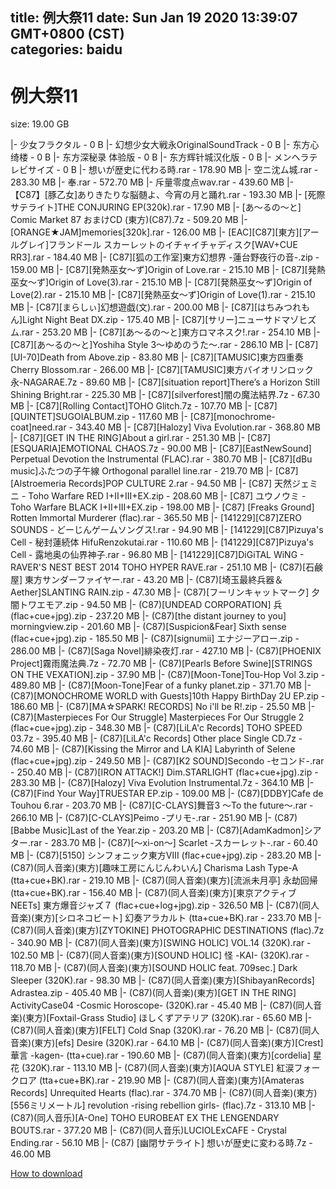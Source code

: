 
title: 例大祭11
date: Sun Jan 19 2020 13:39:07 GMT+0800 (CST)    
categories: baidu
---

# 例大祭11
size: 19.00 GB
 
 
|- 少女フラクタル - 0 B
|- 幻想少女大戦永OriginalSoundTrack - 0 B
|- 东方心绮楼 - 0 B
|- 东方深秘录 体验版 - 0 B
|- 东方辉针城汉化版 - 0 B
|- メンヘラテレビサイズ - 0 B
|- 想いが歴史に代わる時.rar - 178.90 MB
|- 空ニ沈ム城.rar - 283.30 MB
|- 奉.rar - 572.70 MB
|- 斥量零度点wav.rar - 439.60 MB
|- 【C87】[豚乙女]ありきたりな脳髄よ、今宵の月と踊れ.rar - 193.30 MB
|- [死際サテライト]THE CONJURING EP(320k).rar - 17.90 MB
|- [あ～るの～と] Comic Market 87 おまけCD (東方)(C87).7z - 509.20 MB
|- [ORANGE★JAM]memories[320k].rar - 126.00 MB
|- [EAC][C87][東方][アールグレイ]フランドール スカーレットのイチャイチャディスク[WAV+CUE RR3].rar - 184.40 MB
|- [C87][狐の工作室]東方幻想界 -蓮台野夜行の音-.zip - 159.00 MB
|- [C87][発熱巫女～ず]Origin of Love.rar - 215.10 MB
|- [C87][発熱巫女～ず]Origin of Love(3).rar - 215.10 MB
|- [C87][発熱巫女～ず]Origin of Love(2).rar - 215.10 MB
|- [C87][発熱巫女～ず]Origin of Love(1).rar - 215.10 MB
|- [C87][まらしぃ]幻想遊戯(文).rar - 200.00 MB
|- [C87][はちみつれもん]Light Night Beat DX.zip - 175.40 MB
|- [C87][サリー]ニューサドマゾヒズム.rar - 253.20 MB
|- [C87][あ～るの～と]東方ロマネスク!.rar - 254.10 MB
|- [C87][あ～るの～と]Yoshiha Style 3～ゆめのうた～.rar - 286.10 MB
|- [C87][UI-70]Death from Above.zip - 83.80 MB
|- [C87][TAMUSIC]東方四重奏 Cherry Blossom.rar - 266.00 MB
|- [C87][TAMUSIC]東方バイオリンロック永-NAGARAE.7z - 89.60 MB
|- [C87][situation report]There’s a Horizon Still Shining Bright.rar - 225.30 MB
|- [C87][silverforest]闇の魔法結界.7z - 67.30 MB
|- [C87][Rolling Contact]TOHO Glitch.7z - 107.70 MB
|- [C87][QUINTET]SUGOIALBUM.zip - 117.60 MB
|- [C87][monochrome-coat]need.rar - 343.40 MB
|- [C87][Halozy] Viva Evolution.rar - 368.80 MB
|- [C87][GET IN THE RING]About a girl.rar - 251.30 MB
|- [C87][ESQUARIA]EMOTIONAL CHAOS.7z - 90.00 MB
|- [C87][EastNewSound] Perpetual Devotion the Instrumental (FLAC).rar - 380.70 MB
|- [C87][dBu music]ふたつの子午線 Orthogonal parallel line.rar - 219.70 MB
|- [C87][Alstroemeria Records]POP  CULTURE 2.rar - 94.50 MB
|- [C87] 天然ジェミニ - Toho Warfare RED I+II+III+EX.zip - 208.60 MB
|- [C87] ユウノウミ - Toho Warfare BLACK I+II+III+EX.zip - 198.00 MB
|- [C87] [Freaks Ground] Rotten Immortal Murderer (flac).rar - 365.50 MB
|- [141229][C87]ZERO SOUNDS - どーじんゲームソングス!.rar - 94.90 MB
|- [141229][C87]Pizuya's Cell - 秘封蓮続体 HifuRenzokutai.rar - 110.60 MB
|- [141229][C87]Pizuya's Cell - 露地奥の仙界神子.rar - 96.80 MB
|- [141229][C87]DiGiTAL WiNG - RAVER'S NEST BEST 2014 TOHO HYPER RAVE.rar - 251.10 MB
|- (C87)[石鹸屋] 東方サンダーファイヤー.rar - 43.20 MB
|- (C87)[埼玉最終兵器＆Aether]SLANTING RAIN.zip - 47.30 MB
|- (C87)[フーリンキャットマーク] 夕闇トワエモア.zip - 94.50 MB
|- (C87)[UNDEAD CORPORATION] 兵 (flac+cue+jpg).zip - 237.20 MB
|- (C87)[the distant journey to you] morningview.zip - 201.60 MB
|- (C87)[Suspicion&Fear] Sixth sense (flac+cue+jpg).zip - 185.50 MB
|- (C87)[signumii] エナジーアロー.zip - 286.00 MB
|- (C87)[Saga Novel]緋染夜灯.rar - 427.10 MB
|- (C87)[PHOENIX Project]霧雨魔法典.7z - 72.70 MB
|- (C87)[Pearls Before Swine][STRINGS ON THE VEXATION].zip - 37.90 MB
|- (C87)[Moon-Tone]Tou-Hop Vol 3.zip - 489.80 MB
|- (C87)[Moon-Tone]Fear of a funky planet.zip - 371.70 MB
|- (C87)[MONOCHROME WORLD with Guests]10th Happy BirthDay 2U EP.zip - 186.60 MB
|- (C87)[MA☆SPARK! RECORDS] No i'll be R!.zip - 25.50 MB
|- (C87)[Masterpieces For Our Struggle] Masterpieces For Our Struggle 2 (flac+cue+jpg).zip - 348.30 MB
|- (C87)[LiLA'c Records] TOHO SPEED 03.7z - 395.40 MB
|- (C87)[LiLA'c Records] Other place Single CD.7z - 74.60 MB
|- (C87)[Kissing the Mirror and LA KIA] Labyrinth of Selene (flac+cue+jpg).zip - 249.50 MB
|- (C87)[K2 SOUND]Secondo -セコンド-.rar - 250.40 MB
|- (C87)[IRON ATTACK!] Dim.STARLIGHT (flac+cue+jpg).zip - 283.30 MB
|- (C87)[Halozy] Viva Evolution Instrumental.7z - 364.10 MB
|- (C87)[Find Your Way]TRUESTAR EP.zip - 109.00 MB
|- (C87)[DDBY]Cafe de Touhou 6.rar - 203.70 MB
|- (C87)[C-CLAYS]舞音3 ～To the future～.rar - 266.10 MB
|- (C87)[C-CLAYS]Peimo -プリモ-.rar - 251.90 MB
|- (C87)[Babbe Music]Last of the Year.zip - 203.20 MB
|- (C87)[AdamKadmon]シアター.rar - 283.70 MB
|- (C87)[〜xi-on〜] Scarlet -スカーレット-.rar - 60.40 MB
|- (C87)[5150] シンフォニック東方Ⅷ (flac+cue+jpg).zip - 283.20 MB
|- (C87)(同人音楽)(東方)[趣味工房にんじんわいん] Charisma Lash Type-A (tta+cue+BK).rar - 219.10 MB
|- (C87)(同人音楽)(東方)[流派未月亭] 永劫回帰 (tta+cue+BK).rar - 156.40 MB
|- (C87)(同人音楽)(東方)[東京アクティブNEETs] 東方爆音ジャズ７ (flac+cue+log+jpg).zip - 326.50 MB
|- (C87)(同人音楽)(東方)[シロネコビート] 幻奏アラカルト (tta+cue+BK).rar - 233.70 MB
|- (C87)(同人音楽)(東方)[ZYTOKINE] PHOTOGRAPHIC DESTINATIONS (flac).7z - 340.90 MB
|- (C87)(同人音楽)(東方)[SWING HOLIC] VOL.14 (320K).rar - 102.50 MB
|- (C87)(同人音楽)(東方)[SOUND HOLIC] 怪 -KAI- (320K).rar - 118.70 MB
|- (C87)(同人音楽)(東方)[SOUND HOLIC feat. 709sec.] Dark Sleeper (320K).rar - 98.30 MB
|- (C87)(同人音楽)(東方)[ShibayanRecords] Adrastea.zip - 405.40 MB
|- (C87)(同人音楽)(東方)[GET IN THE RING] ActivityCase04 -Cosmic Horoscope- (320K).rar - 45.40 MB
|- (C87)(同人音楽)(東方)[Foxtail-Grass Studio] ほしくずアテリア (320K).rar - 65.60 MB
|- (C87)(同人音楽)(東方)[FELT] Cold Snap (320K).rar - 76.20 MB
|- (C87)(同人音楽)(東方)[efs] Desire (320K).rar - 64.10 MB
|- (C87)(同人音楽)(東方)[Crest] 華言 -kagen- (tta+cue).rar - 190.60 MB
|- (C87)(同人音楽)(東方)[cordelia] 星花 (320K).rar - 113.10 MB
|- (C87)(同人音楽)(東方)[AQUA STYLE] 紅涙フォークロア (tta+cue+BK).rar - 219.90 MB
|- (C87)(同人音楽)(東方)[Amateras Records] Unrequited Hearts (flac).rar - 374.70 MB
|- (C87)(同人音楽)(東方)[556ミリメートル] revolution -rising rebellion girls- (flac).7z - 313.10 MB
|- (C87)(同人音乐)[A-One]  TOHO EUROBEAT EX THE LENGENDARY BOUTS.rar - 377.20 MB
|- (C87)(同人音乐)LUCIOLExCAFE - Crystal Ending.rar - 56.10 MB
|- (C87) [幽閉サテライト] 想いが歴史に変わる時.7z - 46.00 MB

[How to download](https://bpcam.bemobtrk.com/go/2ceec3aa-1ca2-46d6-b9ff-aaa5c184517c?jno=1973)